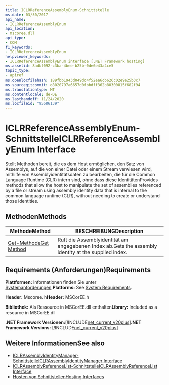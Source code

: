 ```yaml
---
title: ICLRReferenceAssemblyEnum-Schnittstelle
ms.date: 03/30/2017
api_name:
- ICLRReferenceAssemblyEnum
api_location:
- mscoree.dll
api_type:
- COM
f1_keywords:
- ICLRReferenceAssemblyEnum
helpviewer_keywords:
- ICLRReferenceAssemblyEnum interface [.NET Framework hosting]
ms.assetid: 8adbf092-c3ba-4bee-b25b-0de6e43a4ce5
topic_type:
- apiref
ms.openlocfilehash: 189fbb1943d049dc4f52ea6cb626c02e9e25b3c7
ms.sourcegitcommit: d8020797a6657d0fbbdff362b80300815f682f94
ms.translationtype: MT
ms.contentlocale: de-DE
ms.lasthandoff: 11/24/2020
ms.locfileid: "95686139"
---
```

# <a name="iclrreferenceassemblyenum-interface"></a><span data-ttu-id="e79fc-102">ICLRReferenceAssemblyEnum-Schnittstelle</span><span class="sxs-lookup"><span data-stu-id="e79fc-102">ICLRReferenceAssemblyEnum Interface</span></span>

<span data-ttu-id="e79fc-103">Stellt Methoden bereit, die es dem Host ermöglichen, den Satz von Assemblys, auf die von einer Datei oder einem Stream verwiesen wird, mithilfe von Assemblyidentitätsdaten zu bearbeiten, die für die Common Language Runtime (CLR) intern sind, ohne dass diese Identitäten</span><span class="sxs-lookup"><span data-stu-id="e79fc-103">Provides methods that allow the host to manipulate the set of assemblies referenced by a file or stream using assembly identity data that is internal to the common language runtime (CLR), without needing to create or understand those identities.</span></span>  
  
## <a name="methods"></a><span data-ttu-id="e79fc-104">Methoden</span><span class="sxs-lookup"><span data-stu-id="e79fc-104">Methods</span></span>  
  
|<span data-ttu-id="e79fc-105">Methode</span><span class="sxs-lookup"><span data-stu-id="e79fc-105">Method</span></span>|<span data-ttu-id="e79fc-106">BESCHREIBUNG</span><span class="sxs-lookup"><span data-stu-id="e79fc-106">Description</span></span>|  
|------------|-----------------|  
|[<span data-ttu-id="e79fc-107">Get-Methode</span><span class="sxs-lookup"><span data-stu-id="e79fc-107">Get Method</span></span>](iclrreferenceassemblyenum-get-method.md)|<span data-ttu-id="e79fc-108">Ruft die Assemblyidentität am angegebenen Index ab.</span><span class="sxs-lookup"><span data-stu-id="e79fc-108">Gets the assembly identity at the supplied index.</span></span>|  
  
## <a name="requirements"></a><span data-ttu-id="e79fc-109">Requirements (Anforderungen)</span><span class="sxs-lookup"><span data-stu-id="e79fc-109">Requirements</span></span>  

 <span data-ttu-id="e79fc-110">**Plattformen:** Informationen finden Sie unter [Systemanforderungen](../../get-started/system-requirements.md).</span><span class="sxs-lookup"><span data-stu-id="e79fc-110">**Platforms:** See [System Requirements](../../get-started/system-requirements.md).</span></span>  
  
 <span data-ttu-id="e79fc-111">**Header:** Mscoree. h</span><span class="sxs-lookup"><span data-stu-id="e79fc-111">**Header:** MSCorEE.h</span></span>  
  
 <span data-ttu-id="e79fc-112">**Bibliothek:** Als Ressource in MSCorEE.dll enthalten</span><span class="sxs-lookup"><span data-stu-id="e79fc-112">**Library:** Included as a resource in MSCorEE.dll</span></span>  
  
 <span data-ttu-id="e79fc-113">**.NET Framework Versionen:**[!INCLUDE[net_current_v20plus](../../../../includes/net-current-v20plus-md.md)]</span><span class="sxs-lookup"><span data-stu-id="e79fc-113">**.NET Framework Versions:** [!INCLUDE[net_current_v20plus](../../../../includes/net-current-v20plus-md.md)]</span></span>  
  
## <a name="see-also"></a><span data-ttu-id="e79fc-114">Weitere Informationen</span><span class="sxs-lookup"><span data-stu-id="e79fc-114">See also</span></span>

- [<span data-ttu-id="e79fc-115">ICLRAssemblyIdentityManager-Schnittstelle</span><span class="sxs-lookup"><span data-stu-id="e79fc-115">ICLRAssemblyIdentityManager Interface</span></span>](iclrassemblyidentitymanager-interface.md)
- [<span data-ttu-id="e79fc-116">ICLRAssemblyReferenceList-Schnittstelle</span><span class="sxs-lookup"><span data-stu-id="e79fc-116">ICLRAssemblyReferenceList Interface</span></span>](iclrassemblyreferencelist-interface.md)
- [<span data-ttu-id="e79fc-117">Hosten von Schnittstellen</span><span class="sxs-lookup"><span data-stu-id="e79fc-117">Hosting Interfaces</span></span>](hosting-interfaces.md)

